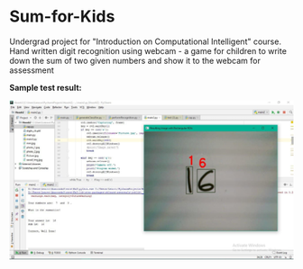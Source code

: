 # Sum-for-Kids
 Undergrad project for "Introduction on Computational Intelligent" course.
 Hand written digit recognition using webcam - a game for children to write down the sum of two given numbers and show it to the webcam for assessment
 
 
 <p><b>Sample test result:</b></p>
  <img src = "Result.jpg" width=750>
